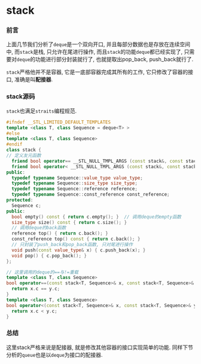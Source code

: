 # stack

### 前言

上面几节我们分析了`deque`是一个双向开口, 并且每部分数据也是存放在连续空间中, 而`stack`是栈, 只允许在尾进行操作, 而且`stack`的功能`deque`都已经实现了, 只需要对`deque`的功能进行部分封装就行了, 也就提取出pop_back, push_back就行了. 

`stack`严格他并不是容器, 它是一底部容器完成其所有的工作, 它只修改了容器的接口, 准确是叫**配接器**.



### stack源码

`stack`也满足`straits`编程规范.

```c++
#ifndef __STL_LIMITED_DEFAULT_TEMPLATES
template <class T, class Sequence = deque<T> >
#else
template <class T, class Sequence>
#endif
class stack {
// 定义友元函数
  friend bool operator== __STL_NULL_TMPL_ARGS (const stack&, const stack&);
  friend bool operator< __STL_NULL_TMPL_ARGS (const stack&, const stack&);
public:
  typedef typename Sequence::value_type value_type;
  typedef typename Sequence::size_type size_type;
  typedef typename Sequence::reference reference;
  typedef typename Sequence::const_reference const_reference;
protected:
  Sequence c;
public:
  bool empty() const { return c.empty(); }	// 调用deque的empty函数
  size_type size() const { return c.size(); }	
  // 调用deque的back函数
  reference top() { return c.back(); }
  const_reference top() const { return c.back(); }
  // 只封装了push_back和pop_back函数, 只对尾进行操作
  void push(const value_type& x) { c.push_back(x); }
  void pop() { c.pop_back(); }
};

// 这里调用的deque的==与!=重载
template <class T, class Sequence>
bool operator==(const stack<T, Sequence>& x, const stack<T, Sequence>& y) {
  return x.c == y.c;
}
template <class T, class Sequence>
bool operator<(const stack<T, Sequence>& x, const stack<T, Sequence>& y) {
  return x.c < y.c;
}
```



### 总结

这里stack严格来说是配接器, 就是修改其他容器的接口实现简单的功能. 同样下节分析的`queue`也是以`deque`为接口的配接器.

